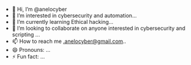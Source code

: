 - 👋 Hi, I’m @anelocyber
- 👀 I’m interested in cybersecurity and automation...
- 🌱 I’m currently learning Ethical hacking...
- 💞️ I’m looking to collaborate on anyone interested in cybersecurity and scripting ...
- 📫 How to reach me .anelocyber@gmail.com..
- 😄 Pronouns: ...
- ⚡ Fun fact: ...

<!---
anelocyber/anelocyber is a ✨ special ✨ repository because its `README.md` (this file) appears on your GitHub profile.
You can click the Preview link to take a look at your changes.
--->
